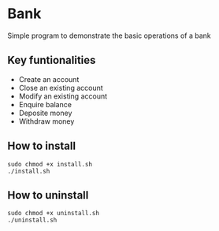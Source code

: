 # Bank
Simple program to demonstrate the basic operations of a bank

## Key funtionalities
- Create an account
- Close an existing account
- Modify an existing account
- Enquire balance
- Deposite money
- Withdraw money

## How to install
```
sudo chmod +x install.sh
./install.sh
```

## How to uninstall
```
sudo chmod +x uninstall.sh
./uninstall.sh
```